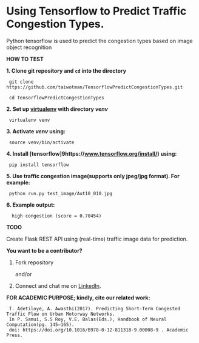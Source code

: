 # Using Tensorflow to Predict Traffic Congestion Types.
Python tensorflow is used to predict the congestion types based on image object recognition

**HOW TO TEST**

**1. Clone git repository and `cd` into the directory**

     git clone https://github.com/taiwotman/TensorflowPredictCongestionTypes.git
     
     cd TensorflowPredictCongestionTypes

**2. Set up [virtualenv](https://virtualenv.pypa.io/en/stable/) with directory _venv_** 

     virtualenv venv

**3. Activate _venv_ using:**

     source venv/bin/activate

**4. Install [tensorflow]9https://www.tensorflow.org/install/) using:**

     pip install tensorflow

**5. Use  traffic congestion image(supports only jpeg/jpg format). For example:**

     python run.py test_image/Aut10_010.jpg
     
**6. Example output:**

      high congestion (score = 0.70454)

**TODO**

Create Flask REST API using (real-time) traffic image  data for prediction.

**You want to be a contributor?** 
1. Fork repository

     and/or

2. Connect and chat me on [LinkedIn](https://www.linkedin.com/in/taiwo-o-adetiloye-505a8023/).

**FOR ACADEMIC PURPOSE; kindly, cite our related work:**

     T. Adetiloye, A. Awasthi(2017). Predicting Short-Term Congested Traffic Flow on Urban Motorway Networks. 
     In P. Samui, S.S Roy, V.E. Balas(Eds.), Handbook of Neural Computation(pg. 145–165).
     doi: https://doi.org/10.1016/B978-0-12-811318-9.00008-9 . Academic Press.


